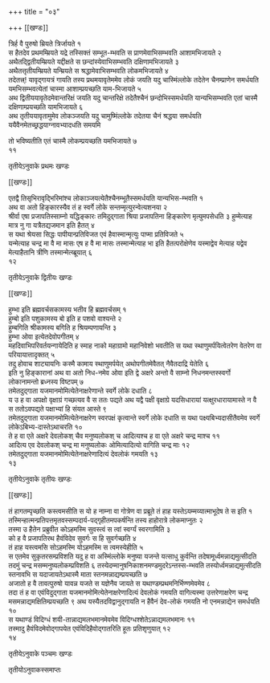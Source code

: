 +++
title = "०३"

+++
[[खण्डः]]
 

त्रिर्ह वै पुरुषो म्रियते त्रिर्जायते १   
स हैतदेव प्रथमम्म्रियते यद्रे
तस्सिक्तं सम्भूत-म्भवति स प्राणमेवाभिसम्भवति आशामभिजायते २
अथैतद्द्वितीयम्म्रियते यद्दीक्षते स
छन्दांस्येवाभिसम्भवति
दक्षिणामभिजायते ३   
अथैतत्तृतीयम्म्रियते यन्म्रियते स
श्रद्धामेवाभिसम्भवति लोकमभिजायते ४   
तदेतत्त्र्\! यावृद्गायत्रं
गायति तस्य प्रथमयावृतेममेव लोकं जयति यदु चास्मिंल्लोके तदेतेन
चैनम्प्राणेन समर्धयति यमभिसम्भवत्येतां चास्मा आशाम्प्रयच्छति
याम-भिजायते ५   
अथ द्वितीययावृतेदमेवान्तरिक्षं जयति यदु
चान्तरिक्षे तदेतैश्चैनं छन्दोभिस्समर्धयति यान्यभिसम्भवति एतां चास्मै
दक्षिणाम्प्रयच्छति यामभिजायते ६   
अथ तृतीययावृतामुमेव लोकञ्जयति यदु
चामुष्मिंल्लोके तदेतया चैनं श्रद्धया समर्धयति
ययैवैनमेतच्छ्रद्धयाग्नावभ्यादधति
समयमि

तो भविष्यतीति एतं चास्मै लोकम्प्रयच्छति यमभिजायते ७   
११   


तृतीयेऽनुवाके प्रथमः खण्डः

[[खण्डः]] 

 

एतद्वै तिसृभिरावृद्भिरिमांश्च लोकाञ्जयत्येतैश्चैनम्भूतैस्समर्धयति
यान्यभिस-म्भवति १   
अथ वा अतो हिङ्कारस्यैव तं ह स्वर्गे लोके
सन्तम्मृत्युरन्वेत्यशनया २   
श्रीर्वा एषा प्रजापतिस्साम्नो यद्धिङ्कारः
तमिदुद्गाता श्रिया प्रजापतिना हिङ्कारेण मृत्युमपसेधति ३
हुम्मेत्याह मात्र नु गा यत्रैतद्यजमान इति हैतत् ४   
स
यथा श्रेयसा सिद्धः पापीयान्प्रतिविजत एवं हैवास्मान्मृत्युः पाप्मा
प्रतिविजते ५   
यन्मेत्याह चन्द्र मा वै मा मासः एष ह वै मा मासः
तस्मान्मेत्याह भा इति हैतत्परोक्षेणेव यस्माद्वेव
मेत्याह यद्वेव मेत्याहैतानि त्रीणि तस्मान्मेत्य्ब्रूयात् ६   
१२   


तृतीयेऽनुवाके द्वितीयः खण्डः

[[खण्डः]] 

 

हुम्भा इति ब्रह्मवर्चसकामस्य भतीव हि ब्रह्मवर्चसम् १   
हुम्बो इति
पशुकामस्य बो इति ह पशवो वाश्यन्ते २   
हुम्बगिति
श्रीकामस्य बगिति ह श्रियम्पणायन्ति ३   
हुम्भा ओवा
इत्येतदेवोपगीतम् ४   
महदिवाभिपरिवर्तयन्गायेदिति ह स्माह नाको
महाग्रामो महानिवेशो भवतीति स यथा स्थाणुमर्पयित्वेतरेण वेतरेण वा
परियायात्तादृक्तत् ५   
तदु होवाच शाट्यायनिः कस्मै कामाय
स्थाणुमर्पयेत् अथोपगीतमेवैतत् नैवैतदाद्रि येतेति ६   
इति नु हिङ्कारानां
अथ वा अतो निध-नमेव ओवा इति द्वे अक्षरे अन्तो वै साम्नो
निधनमन्तस्स्वर्गो लोकानामन्तो ब्रध्नस्य
विष्टपम् ७   
तमेतदुद्गाता यजमानमोमित्येतेनाक्षरेणान्ते स्वर्गे लोके
दधाति ८   
य उ ह वा अपक्षो वृक्षाग्रं गच्छत्यव वै स ततः पद्यते अथ
यद्वै पक्षी वृक्षाग्रे यदसिधारायां यत्क्षुरधारायामास्ते न वै स
ततोऽवपद्यते पक्षाभ्यां हि संयत आस्ते ९   
तमेतदुद्गाता
यजमानमोमित्येतेनाक्षरेण स्वरपक्षं कृत्वान्ते स्वर्गे लोके दधाति स यथा
पक्ष्यबिभ्यदासीतैवमेव स्वर्गे लोकेऽबिभ्य-दास्तेऽथाचरति १०   
ते ह वा एते
अक्षरे देवलोकश् चैव मनुष्यलोकश् च आदित्यश्च ह वा एते अक्षरे चन्द्र माश्च
११   
आदित्य एव देवलोकश् चन्द्र मा मनुष्यलोकः ओमित्यादित्यो वागिति चन्द्र
माः १२   
तमेतदुद्गाता यजमानमोमित्येतेनाक्षरेणादित्यं देवलोकं गमयति १३   
१३   


तृतीयेऽनुवाके तृतीयः खण्डः

[[खण्डः]] 

 

तं हागतम्पृच्छति कस्त्वमसीति स यो ह नाम्ना वा गोत्रेण वा प्रब्रूते तं
हाह यस्तेऽयम्मय्यात्माभूदेष ते स इति १
तस्मिन्हात्मन्प्रतिपत्तमृतवस्सम्पदार्य-पद्गृहीतमपकर्षन्ति
तस्य हाहोरात्रे लोकमाप्नुतः २   
तस्मा उ हैतेन प्रब्रुवीत कोऽहमस्मि
सुवस्त्वं स त्वां स्वर्ग्यं स्वरगामिति ३   
को ह वै
प्रजापतिरथ हैवंविदेव सुवर्गः स हि सुवर्गच्छति ४   
तं हाह
यस्त्वमसि सोऽहमस्मि योऽहमस्मि स त्वमस्येहीति ५   
स एतमेव
सुकृतरसम्प्रविशति यदु ह वा अस्मिंल्लोके
मनुष्या यजन्ते यत्साधु कुर्वन्ति तदेषामूर्ध्वमन्नाद्यमुत्सीदति
तदमुं चन्द्र मसम्मनुष्यलोकम्प्रविशति ६
तस्येदम्मानुषनिकाशनमण्डमुदरेऽन्तस्स-म्भवति
तस्योर्ध्वमन्नाद्यमुत्सीदति स्तनावभि स यदाजायतेऽथास्मै माता
स्तनमन्नाद्यम्प्रयच्छति ७   
अजातो ह वै
तावत्पुरुषो यावन्न यजते स यज्ञेनैव जायते स
यथाण्डम्प्रथमनिर्भिण्णमेवमेव ८   
तदा तं ह वा
एवंविदुद्गाता यजमानमोमित्येतेनाक्षरेणादित्यं देवलोकं
गमयति वागित्यस्मा उत्तरेणाक्षरेण चन्द्र मसमन्नाद्यमक्षितिम्प्रयच्छति ९
अथ यस्यैतदविद्वानुद्गायति न हैवैनं देव-लोकं गमयति नो एनमन्नाद्येन
समर्धयति १०   
स यथाण्डं विदिग्धं शयी-तान्नाद्यमलभमानमेवमेव
विदिग्धश्शेतेऽन्नाद्यमलभमानः ११   
तस्मादु हैवंविदमेवोद्गापयेत एवंविदिहैवोद्गातरिति हूतः प्रतिशृणुयात् १२   
१४   


तृतीयेऽनुवाके पञ्चमः खण्डः

तृतीयोऽनुवाकस्समाप्तः 
